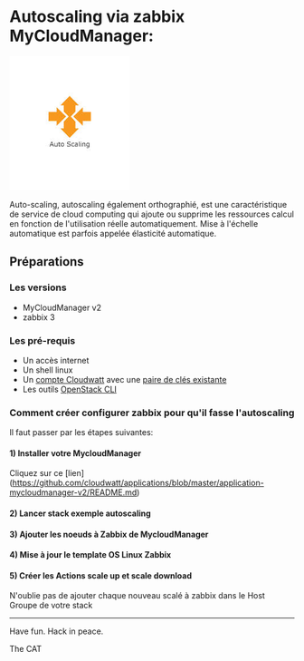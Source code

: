 # Autoscaling via zabbix MyCloudManager:

 ![logo](img/images-2.jpg)

Auto-scaling, autoscaling également orthographié, est une caractéristique de service de cloud computing qui ajoute ou supprime les ressources calcul en fonction de l'utilisation réelle automatiquement. Mise à l'échelle automatique est parfois appelée élasticité automatique.

## Préparations

### Les versions
  - MyCloudManager v2
  - zabbix 3
### Les pré-requis

 * Un accès internet
 * Un shell linux
 * Un [compte Cloudwatt](https://www.cloudwatt.com/cockpit/#/create-contact) avec une [ paire de clés existante](https://console.cloudwatt.com/project/access_and_security/?tab=access_security_tabs__keypairs_tab)
 * Les outils [OpenStack CLI](http://docs.openstack.org/cli-reference/content/install_clients.html)

### Comment créer configurer zabbix pour qu'il fasse l'autoscaling

Il faut passer par les étapes suivantes:

#### 1) Installer votre MycloudManager

Cliquez sur ce [lien] (https://github.com/cloudwatt/applications/blob/master/application-mycloudmanager-v2/README.md)

#### 2) Lancer stack exemple autoscaling


#### 3) Ajouter les noeuds à Zabbix de MycloudManager

#### 4) Mise à jour le template OS Linux Zabbix


#### 5) Créer les Actions scale up et scale download


N'oublie pas de ajouter chaque nouveau scalé à zabbix dans le Host Groupe de votre stack







-----
Have fun. Hack in peace.

The CAT
